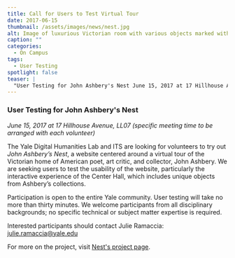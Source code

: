 ```yaml
---
title: Call for Users to Test Virtual Tour
date: 2017-06-15 
thumbnail: /assets/images/news/nest.jpg
alt: Image of luxurious Victorian room with various objects marked with digital indicators to show points of interest, such as a rug, a chair, a lamp, and a painting.
caption: ""
categories: 
  - On Campus
tags:
  - User Testing
spotlight: false 
teaser: |
  "User Testing for John Ashbery's Nest June 15, 2017 at 17 Hillhouse Avenue, LL07​ (specific meeting time to be arranged with each volunteer) The Yale Digital Humanities Lab and ITS are looking for..."
---
```


### User Testing for John Ashbery's Nest
*June 15, 2017 at 17 Hillhouse Avenue, LL07*
*(specific meeting time to be arranged with each volunteer)*
  
The Yale Digital Humanities Lab and ITS are looking for volunteers to try out *John Ashbery’s Nest*, a website centered around a virtual tour of the Victorian home of American poet, art critic, and collector, John Ashbery. We are seeking users to test the usability of the website, particularly the interactive experience of the Center Hall, which includes unique objects from Ashbery’s collections.
    
Participation is open to the entire Yale community. User testing will take no more than thirty minutes. We welcome participants from all disciplinary backgrounds; no specific technical or subject matter expertise is required.
    
Interested participants should contact Julie Ramaccia: [julie.ramaccia@yale.edu](mailto:julie.ramaccia@yale.edu)
   
For more on the project, visit [Nest's project page](http://web.library.yale.edu/dhlab/nest).
